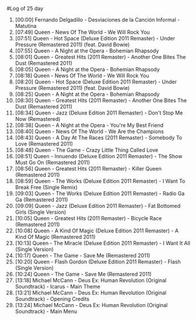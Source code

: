 #Log of 25 day

1. [00:00] Fernando Delgadillo - Desviaciones de la Canción Informal - Matutina
1. [07:49] Queen - News Of The World - We Will Rock You
1. [07:51] Queen - Hot Space (Deluxe Edition 2011 Remaster) - Under Pressure (Remastered 2011) (feat. David Bowie)
1. [07:55] Queen - A Night at the Opera - Bohemian Rhapsody
1. [08:01] Queen - Greatest Hits (2011 Remaster) - Another One Bites The Dust (Remastered 2011)
1. [08:05] Queen - A Night at the Opera - Bohemian Rhapsody
1. [08:18] Queen - News Of The World - We Will Rock You
1. [08:20] Queen - Hot Space (Deluxe Edition 2011 Remaster) - Under Pressure (Remastered 2011) (feat. David Bowie)
1. [08:25] Queen - A Night at the Opera - Bohemian Rhapsody
1. [08:30] Queen - Greatest Hits (2011 Remaster) - Another One Bites The Dust (Remastered 2011)
1. [08:34] Queen - Jazz (Deluxe Edition 2011 Remaster) - Don't Stop Me Now (Remastered)
1. [08:38] Queen - A Night at the Opera - You're My Best Friend
1. [08:40] Queen - News Of The World - We Are the Champions
1. [08:43] Queen - A Day At The Races (2011 Remaster) - Somebody To Love (Remastered 2011)
1. [08:48] Queen - The Game - Crazy Little Thing Called Love
1. [08:51] Queen - Innuendo (Deluxe Edition 2011 Remaster) - The Show Must Go On (Remastered 2011)
1. [08:56] Queen - Greatest Hits (2011 Remaster) - Killer Queen (Remastered 2011)
1. [08:59] Queen - The Works (Deluxe Edition 2011 Remaster) - I Want To Break Free (Single Remix)
1. [09:03] Queen - The Works (Deluxe Edition 2011 Remaster) - Radio Ga Ga (Remastered 2011)
1. [09:09] Queen - Jazz (Deluxe Edition 2011 Remaster) - Fat Bottomed Girls (Single Version)
1. [10:05] Queen - Greatest Hits (2011 Remaster) - Bicycle Race (Remastered 2011)
1. [10:08] Queen - A Kind Of Magic (Deluxe Edition 2011 Remaster) - A Kind Of Magic (Remastered 2011)
1. [10:13] Queen - The Miracle (Deluxe Edition 2011 Remaster) - I Want It All (Single Version)
1. [10:17] Queen - The Game - Save Me (Remastered 2011)
1. [10:20] Queen - Flash Gordon (Deluxe Edition 2011 Remaster) - Flash (Single Version)
1. [10:24] Queen - The Game - Save Me (Remastered 2011)
1. [13:18] Michael McCann - Deus Ex: Human Revolution (Original Soundtrack) - Icarus - Main Theme
1. [13:21] Michael McCann - Deus Ex: Human Revolution (Original Soundtrack) - Opening Credits
1. [13:24] Michael McCann - Deus Ex: Human Revolution (Original Soundtrack) - Main Menu

